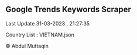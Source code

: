 

## Google Trends Keywords Scraper 
 
Last Update 31-03-2023 , 21:27:35

Country List :
VIETNAM.json



© Abdul Muttaqin 
